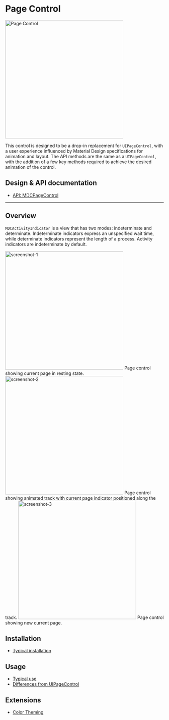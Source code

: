 # Page Control

<div class="article__asset article__asset--screenshot">
  <img src="docs/assets/page_control.png" alt="Page Control" width="375">
</div>

This control is designed to be a drop-in replacement for `UIPageControl`, with a user experience
influenced by Material Design specifications for animation and layout. The API methods are the
same as a `UIPageControl`, with the addition of a few key methods required to achieve the
desired animation of the control.

## Design & API documentation

* [API: MDCPageControl](https://material.io/components/ios/catalog/page-controls/api-docs/Classes/MDCPageControl.html)

<!-- toc -->

- - -

## Overview

`MDCActivityIndicator` is a view that has two modes: indeterminate and determinate. Indeterminate
indicators express an unspecified wait time, while determinate indicators represent the length of a
process. Activity indicators are indeterminate by default.

<img src="docs/assets/MDCPageControl_screenshot-1.png" alt="screenshot-1" width="375">
<!--{: .article__asset.article__asset--screenshot }-->
Page control showing current page in resting state.

<img src="docs/assets/MDCPageControl_screenshot-2.png" alt="screenshot-2" width="375">
<!--{: .article__asset.article__asset--screenshot }-->
Page control showing animated track with current page indicator positioned along the track.

<img src="docs/assets/MDCPageControl_screenshot-3.png" alt="screenshot-3" width="375">
<!--{: .article__asset.article__asset--screenshot }-->
Page control showing new current page.


## Installation

- [Typical installation](../../../docs/component-installation.md)

## Usage

- [Typical use](typical-use.md)
- [Differences from UIPageControl](differences-from-uipagecontrol.md)

## Extensions

- [Color Theming](color-theming.md)
